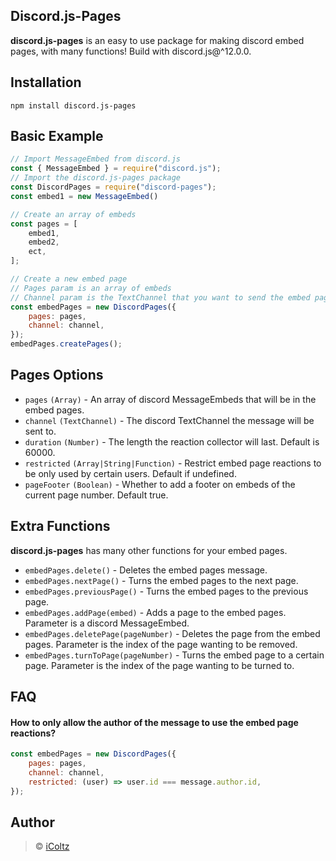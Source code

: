 ## Discord.js-Pages
**discord.js-pages** is an easy to use package for making discord embed pages, with many functions!
Build with discord.js@^12.0.0.
## Installation
```
npm install discord.js-pages
```
## Basic Example
```js
// Import MessageEmbed from discord.js
const { MessageEmbed } = require("discord.js");
// Import the discord.js-pages package
const DiscordPages = require("discord-pages");
const embed1 = new MessageEmbed()

// Create an array of embeds
const pages = [
	embed1,
	embed2,
	ect,
];

// Create a new embed page
// Pages param is an array of embeds
// Channel param is the TextChannel that you want to send the embed pages
const embedPages = new DiscordPages({ 
	pages: pages, 
	channel: channel, 
});
embedPages.createPages();
```
## Pages Options
- `pages` `(Array)` - An array of discord MessageEmbeds that will be in the embed pages.
- `channel` `(TextChannel)` - The discord TextChannel the message will be sent to.
- `duration` `(Number)` - The length the reaction collector will last. Default is 60000.
- `restricted` `(Array|String|Function)` - Restrict embed page reactions to be only used by certain users. Default if undefined.
- `pageFooter` `(Boolean)` - Whether to add a footer on embeds of the current page number. Default true.
## Extra Functions
**discord.js-pages** has many other functions for your embed pages.
- `embedPages.delete()` - Deletes the embed pages message.
- `embedPages.nextPage()` - Turns the embed pages to the next page.
- `embedPages.previousPage()` - Turns the embed pages to the previous page.
- `embedPages.addPage(embed)` - Adds a page to the embed pages. Parameter is a discord MessageEmbed.
- `embedPages.deletePage(pageNumber)` - Deletes the page from the embed pages. Parameter is the index of the page wanting to be removed.
- `embedPages.turnToPage(pageNumber)` - Turns the embed page to a certain page. Parameter is the index of the page wanting to be turned to.

## FAQ
#### How to only allow the author of the message to use the embed page reactions?
```js
const embedPages = new DiscordPages({ 
	pages: pages, 
	channel: channel, 
	restricted: (user) => user.id === message.author.id,
});
```

## Author
> © [iColtz](https://github.com/iColtz)